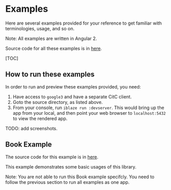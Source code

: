# Examples

Here are several examples provided for your reference to get familiar with
terminologies, usage, and so on.

Note: All examples are written in Angular 2.

Source code for all these examples is in
[here](https://cs.corp.google.com/piper///depot/google3/java/com/google/corp/bizapps/om/omweb/shared/dynamicform/example/).

[TOC]

## How to run these examples

In order to run and preview these examples provided, you need:

1.  Have access to `google3` and have a separate CitC client.
1.  Goto the source directory, as listed above.
1.  From your console, run `iblaze run :devserver`. This would bring up the app
    from your local, and then point your web browser to `localhost:5432` to view
    the rendered app.

TODO: add screenshots.

## Book Example

The source code for this example is in
[here](https://cs.corp.google.com/piper///depot/google3/java/com/google/corp/bizapps/om/omweb/shared/dynamicform/example/app/book/).

This example demonstrates some basic usages of this library.

Note: You are not able to run this Book example specifcly. You need to follow
the previous section to run all examples as one app.
